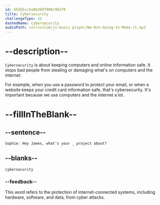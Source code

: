 ```yaml
---
id: 655b5cc5a8b3897908c962f0
title: Cybersecurity
challengeType: 22
dashedName: cybersecurity
audioPath: curriculum/js-music-player/We-Are-Going-to-Make-it.mp3
---
```


<!--
AUDIO REFERENCE:
Sophie: Hey James, what's your cybersecurity project about?
-->

# --description--

`Cybersecurity` is about keeping computers and online information safe. It stops bad people from stealing or damaging what's on computers and the internet. 

For example, when you use a password to protect your email, or when a website keeps your credit card information safe, that's cybersecurity. It's important because we use computers and the internet a lot.

# --fillInTheBlank--

## --sentence--

`Sophie: Hey James, what's your _ project about?`

## --blanks--

`cybersecurity`

### --feedback--

This word refers to the protection of internet-connected systems, including hardware, software, and data, from cyber attacks.
